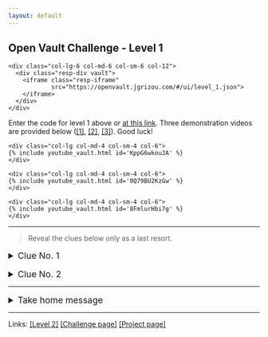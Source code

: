 ```yaml
---
layout: default
---
```


## Open Vault Challenge - Level 1

<div class="container">
  <div class="row align-items-center justify-content-center">

    <div class="col-lg-6 col-md-6 col-sm-6 col-12">
      <div class="resp-div vault">
        <iframe class="resp-iframe"
                src="https://openvault.jgrizou.com/#/ui/level_1.json">
        </iframe>
      </div>
    </div>

  </div>
</div>

Enter the code for level 1 above or [at this link](https://openvault.jgrizou.com/#/ui/level_1.json). Three demonstration videos are provided below ([[1]](https://www.youtube.com/embed/KppG6wkouJA), [[2]](https://www.youtube.com/embed/0Q79BU2KzGw), [[3]](https://www.youtube.com/embed/8FmlurHbi7g)). Good luck!

<div class="container">
  <div class="row align-items-center justify-content-center">

    <div class="col-lg col-md-4 col-sm-4 col-6">
    {% include youtube_vault.html id='KppG6wkouJA' %}
    </div>

    <div class="col-lg col-md-4 col-sm-4 col-6">
    {% include youtube_vault.html id='0Q79BU2KzGw' %}
    </div>

    <div class="col-lg col-md-4 col-sm-4 col-6">
    {% include youtube_vault.html id='8FmlurHbi7g' %}
    </div>

  </div>
</div>

---

> Reveal the clues below only as a last resort.

<details>
  <summary style="margin-top: 1rem; font-size: 1.10rem;">Clue No. 1</summary>

  <br>

  <p>See the code you are entering below or <a href="https://openvault.jgrizou.com/#/ui/level_1_visible.json">at this link</a>.</p>

  <div class="container">
    <div class="row align-items-center justify-content-center">

      <div class="col-lg-6 col-md-6 col-sm-6 col-12">
        <div class="resp-div vault">
          <iframe class="resp-iframe"
                  src="https://openvault.jgrizou.com/#/ui/level_1_visible.json">
          </iframe>
        </div>
      </div>

    </div>
  </div>

</details>

<details>
  <summary style="margin-top: 1rem; font-size: 1.10rem;">Clue No. 2</summary>

  <br>

  <p>Try <a href="../level-0/">level 0</a>.</p>

</details>

---

<details>
  <summary style="margin-top: 1rem; font-size: 1.10rem;">Take home message</summary>

  <br>

  <p>We proceed by elimination.</p>

  <p>The user is trying to type one out of ten possible digits (0 to 9). Half of the digits are yellow, and half are grey. When clicking on the yellow or grey button, the user indicates the color currently associated with the digit s/he has in mind. We can thus eliminate half of the digits by following the following reasoning: “if the user presses the yellow button, then the digit s/he is typing is among the yellow colored digits” (idem for grey).</p>

  <p>By repeating this process, usually 3 or 4 times, only one digit remains. It is the digit the user wants to enter. The machine writes down that digit and proceed to the next one. Once a 4-digit code is entered, the machine compares it to the secret code and decides wether to open the vault or not.</p>

</details>

---

Links: [[Level 2]](../level-2/) [[Challenge page]](../) [[Project page]](../../)
